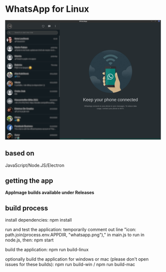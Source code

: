 # WhatsApp for Linux

![screenshot](https://github.com/louckazdenekjr/whatsapp-for-linux/blob/master/build/screenshot.png)

## based on
JavaScript/Node.JS/Electron

## getting the app
**AppImage builds available under Releases**


## build process
install dependencies:
npm install

run and test the application:
temporarily comment out line "icon: path.join(process.env.APPDIR, "whatsapp.png")," in main.js to run in node.js, then: 
npm start

build the application: 
npm run build-linux

optionally build the application for windows or mac (please don't open issues for these builds):
npm run build-win / npm run build-mac
